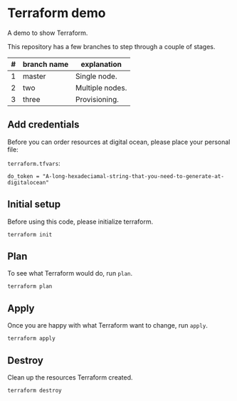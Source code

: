 # Terraform demo

A demo to show Terraform.

This repository has a few branches to step through a couple of stages.

|#|branch name|explanation    |
|-|-----------|---------------|
|1|master     |Single node.   |
|2|two        |Multiple nodes.|
|3|three      |Provisioning.  |

## Add credentials


Before you can order resources at digital ocean, please place your personal file:

`terraform.tfvars`:

```text
do_token = "A-long-hexadeciamal-string-that-you-need-to-generate-at-digitalocean"
```

## Initial setup

Before using this code, please initialize terraform.

```shell
terraform init
```

## Plan

To see what Terraform would do, run `plan`.

```shell
terraform plan
```

## Apply

Once you are happy with what Terraform want to change, run `apply`.

```shell
terraform apply
```

## Destroy

Clean up the resources Terraform created.

```shell
terraform destroy
```
